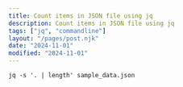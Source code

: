 ```yaml
---
title: Count items in JSON file using jq
description: Count items in JSON file using jq
tags: ["jq", "commandline"]
layout: "/pages/post.njk"
date: "2024-11-01"
modified: "2024-11-01"
---
```


```console
jq -s '. | length' sample_data.json
```
